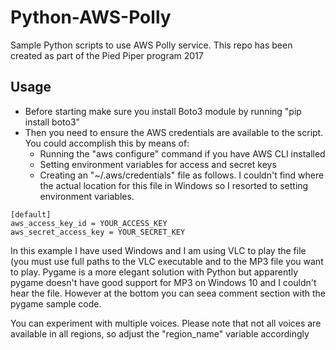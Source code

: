 # Python-AWS-Polly
Sample Python scripts to use AWS Polly service. This repo has been created as part of the Pied Piper program 2017
## Usage
* Before starting make sure you install Boto3 module by running "pip install boto3"
* Then you need to ensure the AWS credentials are available to the script. You could accomplish this by means of:
  + Running the "aws configure" command if you have AWS CLI installed
  + Setting environment variables for access and secret keys
  + Creating an "~/.aws/credentials" file as follows. I couldn't find where the actual location for this file in Windows so I resorted to setting environment variables.
```SHELL
[default]
aws_access_key_id = YOUR_ACCESS_KEY
aws_secret_access_key = YOUR_SECRET_KEY
```
In this example I have used Windows and I am using VLC to play the file (you must use full paths to the VLC executable and to the MP3 file you want to play. Pygame is a more elegant solution with Python but apparently pygame doesn't have good support for MP3 on Windows 10 and I couldn't hear the file. However at the bottom you can seea comment section with the pygame sample code.

You can experiment with multiple voices. Please note that not all voices are available in all regions, so adjust the "region_name" variable accordingly
